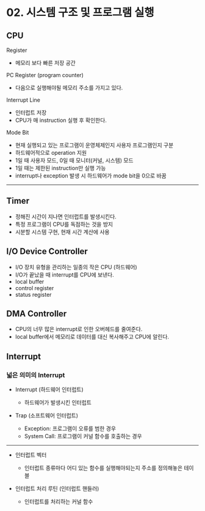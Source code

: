 # 02. 시스템 구조 및 프로그램 실행

## CPU

Register

- 메모리 보다 빠른 저장 공간

PC Register (program counter)

- 다음으로 실행해야될 메모리 주소를 가지고 있다.

Interrupt Line

- 인터럽트 저장
- CPU가 매 instruction 실행 후 확인한다.

Mode Bit

- 현재 실행되고 있는 프로그램이 운영체제인지 사용자 프로그램인지 구분
- 하드웨어적으로 operation 지원
- 1일 때 사용자 모드, 0일 때 모니터(커널, 시스템) 모드
- 1일 때는 제한된 instruction만 실행 가능
- interrupt나 exception 발생 시 하드웨어가 mode bit을 0으로 바꿈

---

## Timer

- 정해진 시간이 지나면 인터럽트를 발생시킨다.
- 특정 프로그램이 CPU를 독점하는 것을 방지
- 시분할 시스템 구현, 현재 시간 계산에 사용

## I/O Device Controller

- I/O 장치 유형을 관리하는 일종의 작은 CPU (하드웨어)
- I/O가 끝났을 때 interrupt를 CPU에 보낸다.
- local buffer
- control register
- status register

## DMA Controller

- CPU의 너무 많은 interrupt로 인한 오버헤드를 줄여준다.
- local buffer에서 메모리로 데이터를 대신 복사해주고 CPU에 알린다.

## Interrupt

### 넓은 의미의 Interrupt

- Interrupt (하드웨어 인터럽트)
  - 하드웨어가 발생시킨 인터럽트
- Trap (소프트웨어 인터럽트)

  - Exception: 프로그램이 오류를 범한 경우
  - System Call: 프로그램이 커널 함수를 호출하는 경우

---

- 인터럽트 벡터

  - 인터럽트 종류마다 어디 있는 함수를 실행해야되는지 주소를 정의해놓은 테이블

- 인터럽트 처리 루틴 (인터럽트 핸들러)
  - 인터럽트를 처리하는 커널 함수
